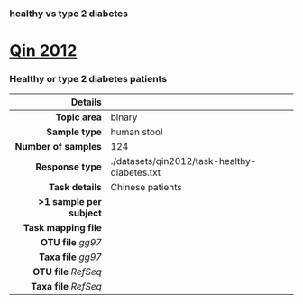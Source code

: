 ### healthy vs type 2 diabetes
# [Qin 2012]( ../docs/qin2012.html )
### Healthy or type 2 diabetes patients

| Details                   |                                                           |
| ------------------------: |-----------------------------------------------------------|
| **Topic area**                | binary                                                |
| **Sample type**               | human stool                                         |
| **Number of samples**         | 124                                         |
| **Response type**             | ./datasets/qin2012/task-healthy-diabetes.txt                                           |
| **Task details**              | Chinese patients                                  |
| **>1 sample per subject**     |                                         |
| **Task mapping file**         | [](.)                                 |
| **OTU file** *gg97*           | [](.)                             |
| **Taxa file** *gg97*          | [](.)                          |
| **OTU file** *RefSeq*         | [](.)                    |
| **Taxa file** *RefSeq*        | [](.)                  |